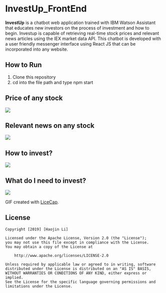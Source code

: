 # InvestUp_FrontEnd

**InvestUp** is a chatbot web application trained with IBM Watson Assistant that educates new investors on the process of investment and how to begin. Investup is capable of retrieving real-time stock prices and relevant news articles using the IEX market data API. This chatbot is developed with a user friendly messenger interface using React JS that can be incorporated into any website.

## How to Run
1. Clone this repository
2. cd into the file path and type npm start

## Price of any stock
<img src='https://github.com/lihaojin/InvestUp_FrontEnd/blob/master/gifs/howtoinvest.gif' />

## Relevant news on any stock
<img src='https://github.com/lihaojin/InvestUp_FrontEnd/blob/master/gifs/news.gif' />

## How to invest?
<img src='https://github.com/lihaojin/InvestUp_FrontEnd/blob/master/gifs/price.gif' />

## What do I need to invest?
<img src='https://github.com/lihaojin/InvestUp_FrontEnd/blob/master/gifs/whatdoineed.gif' />

GIF created with [LiceCap](http://www.cockos.com/licecap/).



## License

    Copyright [2019] [Haojin Li]

    Licensed under the Apache License, Version 2.0 (the "License");
    you may not use this file except in compliance with the License.
    You may obtain a copy of the License at

        http://www.apache.org/licenses/LICENSE-2.0

    Unless required by applicable law or agreed to in writing, software
    distributed under the License is distributed on an "AS IS" BASIS,
    WITHOUT WARRANTIES OR CONDITIONS OF ANY KIND, either express or implied.
    See the License for the specific language governing permissions and
    limitations under the License.
